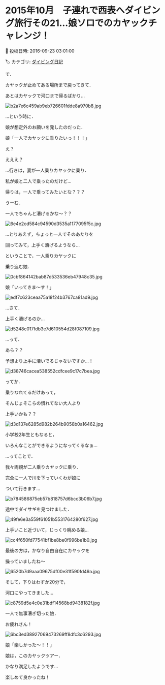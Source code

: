 # 2015年10月　子連れで西表へダイビング旅行その21…娘ソロでのカヤックチャレンジ！

📅 投稿日時: 2016-09-23 03:01:00

🏷️ カテゴリ: [ダイビング日記](ce3a7a8d424d112fce83ee85c81a0e344.md)

で．


カヤックが止めてある場所まで戻ってきて．


あとはカヤックで河口まで帰るばかり…




![b2a7e6c459ab9eb726601fdde8a970b8.jpg](images/b2a7e6c459ab9eb726601fdde8a970b8.jpg)




…という時に．


娘が想定外のお願いを発したのだった．





娘「一人でカヤックに乗りたいっ！！！」





え？


えええ？





…行きは，妻が一人乗りカヤックに乗り．


私が娘と二人で乗ったのだけど…





帰りは，一人で乗ってみたいとな？？？





うーむ．


一人でちゃんと漕げるかな～？？




![6e4e2cd584c94590d3535a1177095f5c.jpg](images/6e4e2cd584c94590d3535a1177095f5c.jpg)




…とりあえず，ちょっと一人でそのあたりを


回ってみて，上手く漕げるようなら…


ということで，一人乗りカヤックに


乗り込む娘．




![0cbf864142bab87d533536eb47948c35.jpg](images/0cbf864142bab87d533536eb47948c35.jpg)







娘「いってきま～す！」




![edf7c623ceaa75a18f24b3767ca81ad9.jpg](images/edf7c623ceaa75a18f24b3767ca81ad9.jpg)







…さて．


上手く漕げるのか…




![d5248c017fdb3e7d610554d28f087109.jpg](images/d5248c017fdb3e7d610554d28f087109.jpg)







…って．


あら？？


予想より上手に漕いでるじゃないですか…！




![d38746cacea538552cdfcee9c17c7bea.jpg](images/d38746cacea538552cdfcee9c17c7bea.jpg)




ってか．


乗りなれてるだけあって，


そんじょそこらの慣れてない大人より


上手いかも？？




![d3d137e6285d982b264b9058b0a16462.jpg](images/d3d137e6285d982b264b9058b0a16462.jpg)




小学校2年生ともなると，


いろんなことができるようになってくるなぁ…





…ってことで．


我々両親が二人乗りカヤックに乗り．


完全に一人で川を下っていくわが娘に


ついて行きます…




![b784586875eb57b818757d6bcc3b06b7.jpg](images/b784586875eb57b818757d6bcc3b06b7.jpg)







途中でダイサギを見つけました．




![49fe6e3a559f61051b5531764280f627.jpg](images/49fe6e3a559f61051b5531764280f627.jpg)




上手いこと近づいて，じっくり眺める娘…




![cc4f650fd77541bf1be8be0f996be1b0.jpg](images/cc4f650fd77541bf1be8be0f996be1b0.jpg)




最後の方は，かなり自由自在にカヤックを


操っていましたね～




![6520b7d9aaa09675df00e31f590fd49a.jpg](images/6520b7d9aaa09675df00e31f590fd49a.jpg)







そして，下りはわずか20分で，


河口にやってきました…




![c8759d5e4c0e31bdf14568bd9438182f.jpg](images/c8759d5e4c0e31bdf14568bd9438182f.jpg)







一人で無事漕ぎ切った娘．


お疲れさん！




![6bc3ed38927069473269ff8dfc3c6293.jpg](images/6bc3ed38927069473269ff8dfc3c6293.jpg)




娘「楽しかった～！！」





娘は，このカヤックツアー．


かなり満足したようです…


楽しめて良かったね！
